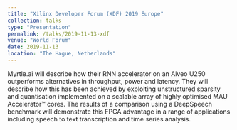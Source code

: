 ```yaml
---
title: "Xilinx Developer Forum (XDF) 2019 Europe"
collection: talks
type: "Presentation"
permalink: /talks/2019-11-13-xdf
venue: "World Forum"
date: 2019-11-13
location: "The Hague, Netherlands"
---
```


Myrtle.ai will describe how their RNN accelerator on an Alveo U250 outperforms
alternatives in throughput, power and latency. They will describe how this has
been achieved by exploiting unstructured sparsity and quantisation implemented
on a scalable array of highly optimised MAU Accelerator™ cores. The results of
a comparison using a DeepSpeech benchmark will demonstrate this FPGA advantage
in a range of applications including speech to text transcription and time
series analysis.
